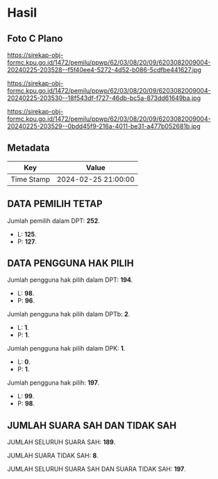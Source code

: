 # Hasil

## Foto C Plano

https://sirekap-obj-formc.kpu.go.id/1472/pemilu/ppwp/62/03/08/20/09/6203082009004-20240225-203528--f5f40ee4-5272-4d52-b086-5cdfbe441627.jpg

https://sirekap-obj-formc.kpu.go.id/1472/pemilu/ppwp/62/03/08/20/09/6203082009004-20240225-203530--18f543df-f727-46db-bc5a-873dd61649ba.jpg

https://sirekap-obj-formc.kpu.go.id/1472/pemilu/ppwp/62/03/08/20/09/6203082009004-20240225-203529--0bdd45f9-216a-4011-be31-a477b052681b.jpg


## Metadata

| Key        | Value               |
| ---------- | ------------------- |
| Time Stamp | 2024-02-25 21:00:00 |


## DATA PEMILIH TETAP

Jumlah pemilih dalam DPT: **252**.
 * L: **125**.
 * P: **127**.

## DATA PENGGUNA HAK PILIH

Jumlah pengguna hak pilih dalam DPT: **194**.
 * L: **98**.
 * P: **96**.

Jumlah pengguna hak pilih dalam DPTb: **2**.
 * L: **1**.
 * P: **1**.

Jumlah pengguna hak pilih dalam DPK: **1**.
 * L: **0**.
 * P: **1**.

Jumlah pengguna hak pilih: **197**.
 * L: **99**.
 * P: **98**.

## JUMLAH SUARA SAH DAN TIDAK SAH

JUMLAH SELURUH SUARA SAH: **189**.

JUMLAH SUARA TIDAK SAH: **8**.

JUMLAH SELURUH SUARA SAH DAN SUARA TIDAK SAH: **197**.


